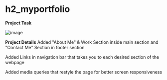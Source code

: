 # h2_myportfolio
  **Project Task**
  
  ![image](https://user-images.githubusercontent.com/98142990/156300715-65f765e4-e147-43a0-840e-7ad6b19e4d49.png)
  
  **Project Details**
  Added "About Me" & Work Section inside main section and "Contact Me" Section in footer section
  
  Added Links in navigation bar that takes you to each desired section of the webpage
  
  Added media queries that restyle the page for better screen responsiveness
  
